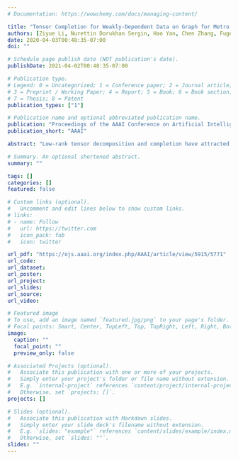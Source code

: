 ```yaml
---
# Documentation: https://wowchemy.com/docs/managing-content/

title: "Tensor Completion for Weakly-Dependent Data on Graph for Metro Passenger Flow Prediction"
authors: [Ziyue Li, Nurettin Dorukhan Sergin, Hao Yan, Chen Zhang, Fugee Tsung]
date: 2020-04-03T00:48:35-07:00
doi: ""

# Schedule page publish date (NOT publication's date).
publishDate: 2021-04-02T00:48:35-07:00

# Publication type.
# Legend: 0 = Uncategorized; 1 = Conference paper; 2 = Journal article;
# 3 = Preprint / Working Paper; 4 = Report; 5 = Book; 6 = Book section;
# 7 = Thesis; 8 = Patent
publication_types: ["1"]

# Publication name and optional abbreviated publication name.
publication: "Proceedings of the AAAI Conference on Artificial Intelligence"
publication_short: "AAAI"

abstract: "Low-rank tensor decomposition and completion have attracted significant interest from academia given the ubiquity of tensor data. However, low-rank structure is a global property, which will not be fulfilled when the data presents complex and weak dependencies given specific graph structures. One particular application that motivates this study is the spatiotemporal data analysis. As shown in the preliminary study, weakly dependencies can worsen the low-rank tensor completion performance. In this paper, we propose a novel low-rank CANDECOMP / PARAFAC (CP) tensor decomposition and completion framework by introducing the L1-norm penalty and Graph Laplacian penalty to model the weakly dependency on graph. We further propose an efficient optimization algorithm based on the Block Coordinate Descent for efficient estimation. A case study based on the metro passenger flow data in Hong Kong is conducted to demonstrate an improved performance over the regular tensor completion methods."

# Summary. An optional shortened abstract.
summary: ""

tags: []
categories: []
featured: false

# Custom links (optional).
#   Uncomment and edit lines below to show custom links.
# links:
# - name: Follow
#   url: https://twitter.com
#   icon_pack: fab
#   icon: twitter

url_pdf: "https://ojs.aaai.org/index.php/AAAI/article/view/5915/5771"
url_code:
url_dataset:
url_poster:
url_project:
url_slides:
url_source:
url_video:

# Featured image
# To use, add an image named `featured.jpg/png` to your page's folder. 
# Focal points: Smart, Center, TopLeft, Top, TopRight, Left, Right, BottomLeft, Bottom, BottomRight.
image:
  caption: ""
  focal_point: ""
  preview_only: false

# Associated Projects (optional).
#   Associate this publication with one or more of your projects.
#   Simply enter your project's folder or file name without extension.
#   E.g. `internal-project` references `content/project/internal-project/index.md`.
#   Otherwise, set `projects: []`.
projects: []

# Slides (optional).
#   Associate this publication with Markdown slides.
#   Simply enter your slide deck's filename without extension.
#   E.g. `slides: "example"` references `content/slides/example/index.md`.
#   Otherwise, set `slides: ""`.
slides: ""
---
```

